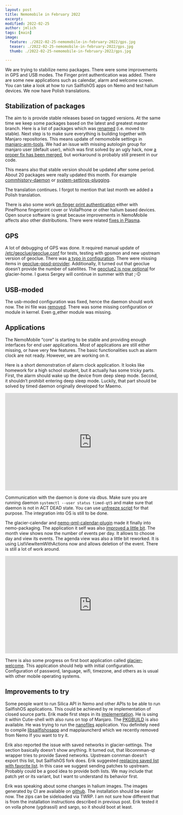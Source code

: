 ```yaml
---
layout: post
title: Nemomobile in February 2022
excerpt: 
modified: 2022-02-25
author: jmlich
tags: [main]
image:
  feature: ./2022-02-25-nemomobile-in-february-2022/gps.jpg
  teaser: ./2022-02-25-nemomobile-in-february-2022/gps.jpg
  thumb: ./2022-02-25-nemomobile-in-february-2022/gps.jpg

---
```


We are trying to stabilize nemo packages. There were some improvements in GPS and USB modes.
The Finger print authentication was added. There are some new applications such as calendar,
alarm and welcome screen. You can take a look at how to run SailfishOS apps on Nemo and test
halium devices. We now have Polish translations.

## Stabilization of packages

The aim to is provide stable releases based on tagged versions. At the same time we keep some
packages based on the latest and greatest master branch. Here is a list of packages which was
[renamed](https://pastebin.com/Z1nmMaEa) (i.e. moved to stable). Next step is to make sure
everything is building together with Manjaro repositories. This means update of nemomobile
settings in [manjaro-arm-tools](https://gitlab.manjaro.org/manjaro-arm/applications/manjaro-arm-tools/-/issues/51).
We had an issue with missing autologin group for manjaro user (default user), which was first
solved by an ugly hack, now [a proper fix has been merged](https://gitlab.manjaro.org/manjaro-arm/packages/community/pinephone-post-install/-/merge_requests/3),
but workaround is probably still present in our code.

This means also that stable version should be updated after some period. About 20 packages
were really updated this month. For example [commhistory-daemon](https://github.com/nemomobile-ux/nemo-packaging/commit/0bca5d6ef3b22c13a2d4897c2cef268a2ce5bed2)
or [system-settings-plugging](https://github.com/nemomobile-ux/nemo-packaging/commit/e8651dc3f28945e7dfe2091676cb5fd6e56780b9).

The translation continues. I forgot to mention that last month we added a Polish translation.

There is also some work [on finger print authentication](https://github.com/nemomobile-ux/nemo-qml-plugin-fingerprint)
either with PinePhone fingerprint cover or VollaPhone or other halium based devices. Open source
software is great because improvements in NemoMobile affects also other distributions. There were related [fixes in Plasma](https://invent.kde.org/plasma/plasma-workspace/-/merge_requests/1443/diffs).

## GPS

A lot of debugging of GPS was done. It required manual update of [/etc/geoclue/geoclue.conf](https://pastebin.com/raw/v87LY7Fb)
for tests, testing with gpsmon and new upstream version of geoclue. There was [a typo in configuration](https://github.com/neochapay/nemo-device-dont_be_evil/commit/c3a578faa389508decb61a1cd7daa61649476da0).
There were missing items in [geoclue-gpsd-provider](https://github.com/neochapay/geoclue-provider-gpsd3). Additionally,
It turned out that geoclue doesn’t provide the number of satellites. The [geoclue2 is now optional](https://github.com/nemomobile-ux/glacier-home/commit/2657d648da8de07df55be9eebb19004291ab5358)
for glacier-home. I guess Sergey will continue in summer with that ;-D

## USB-moded

The usb-moded configuration was fixed, hence the daemon should work now. The ini file was [removed](https://github.com/nemomobile-ux/nemo-packaging/commit/df155f91eeb5c9097815268c0cc614f34d7d8a99).
There was some missing configuration or module in kernel. Even g_ether module was missing.

## Applications

The NemoMobile “core” is starting to be stable and providing enough interfaces for end
user applications. Most of applications are still either missing, or have very few features.
The basic functionalities such as alarm clock are not ready. However, we are working on it.

Here is a short demonstration of alarm clock application. It looks like homework for a high
school student, but it actually has some tricky parts. First, the alarm should wake up the
device from deep sleep mode. Second, it shouldn’t prohibit entering deep sleep mode. Luckily,
that part should be solved by timed daemon originally developed for Maemo. 

<iframe width="560" height="315" src="https://www.youtube.com/embed/W2wTbajeqVo" title="YouTube video player" frameborder="0" allow="accelerometer; autoplay; clipboard-write; encrypted-media; gyroscope; picture-in-picture" allowfullscreen></iframe>

Communication with the daemon is done via dbus. Make sure you are running daemon `systemctl --user status timed-qt5`
and make sure that daemon is not in ACT DEAD state. You can use [unfreeze script](https://github.com/sailfishos/timed/blob/master/tests/ta_voland_service/alarms_unfreeze.sh)
for that purpose. The integration into OS is still to be done.

The glacier-calendar and [nemo-qml-calendar-plugin](https://github.com/nemomobile-ux/nemo-packaging/commit/9c8c66172f80f361684bc0e8a587ef51ce8a09c2)
made it finally into nemo-packaging. The application it self was also [improved a little bit](https://github.com/nemomobile-ux/glacier-calendar/pull/9).
The month view shows now the number of events per day. It allows to choose day and view its events. The agenda view was also a little bit reworked.
It is using ListViewItemWithActions now and allows deletion of the event. There is still a lot of work around.

<iframe width="560" height="315" src="https://www.youtube.com/embed/SBw0ZnFlMgQ" title="YouTube video player" frameborder="0" allow="accelerometer; autoplay; clipboard-write; encrypted-media; gyroscope; picture-in-picture" allowfullscreen></iframe>

There is also some progress on first boot application called [glacier-welcome](https://github.com/nemomobile-ux/glacier-welcome).
This application should help with initial configuration. Configuration of password, language, wifi, timezone,
and others as is usual with other mobile operating systems.

## Improvements to try

Some people want to run Silica API in Nemo and other APIs to be able to run SailfishOS applications. This could be achieved
by re implementation of closed source parts. Erik made first steps in its [implementation](https://github.com/cutie-shell/qml-module-cutie).
He is using it within Cutie-shell with also runs on top of Manjaro. The [PKGBUILD](https://github.com/cutie-shell/cutie-packaging-manjaro/blob/master/qml-module-cutie/PKGBUILD)
is also available. He was trying to run the [nanofiles](https://github.com/Michal-Szczepaniak/nanofiles) application. You definitely
need to compile [libsailfishosapp](https://github.com/sailfishos/libsailfishapp) and mapplauncherd which we recently removed from Nemo If you want to try it.

Erik also reported the issue with saved networks in glacier-settings. The section basically doesn’t show anything. It turned out,
that libconnman-qt wrapper tries to provide Saved networks. Upstream connman doesn’t export this list, but SailfishOS fork does.
Erik suggested [replacing saved list with favorite list](https://pastebin.ubuntu.com/p/j4dDR3MKFP/). In this case we suggest sending
patches to upstream. Probably could be a good idea to provide both lists. We may include that patch yet or its variant, but I want
to understand its behavior first.

Erik was speaking about some changes in halium images. The images generated by CI are available on [github](https://github.com/manjaro-libhybris/image-ci/releases).
The installation should be easier now. The zips can be sideloaded via TWRP. I am not sure how different that is from the installation instructions described
in previous post. Erik tested it on volla phone (ygdrassil) and sargo, so it should boot at least.
